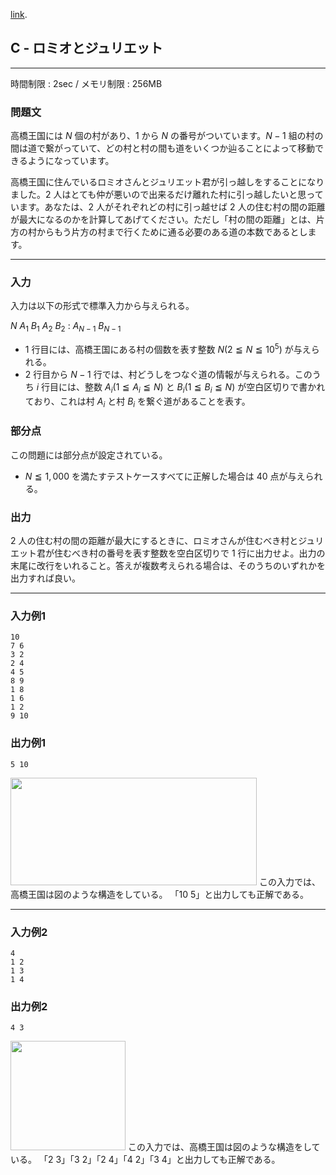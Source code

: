 [link](http://arc022.contest.atcoder.jp/tasks/arc022_3).

## C - ロミオとジュリエット

----------

時間制限 : 2sec / メモリ制限 : 256MB

### 問題文

高橋王国には $N$ 個の村があり、$1$ から $N$ の番号がついています。$N-1$ 組の村の間は道で繋がっていて、どの村と村の間も道をいくつか辿ることによって移動できるようになっています。

高橋王国に住んでいるロミオさんとジュリエット君が引っ越しをすることになりました。$2$ 人はとても仲が悪いので出来るだけ離れた村に引っ越したいと思っています。あなたは、$2$ 人がそれぞれどの村に引っ越せば $2$ 人の住む村の間の距離が最大になるのかを計算してあげてください。ただし「村の間の距離」とは、片方の村からもう片方の村まで行くために通る必要のある道の本数であるとします。

----------

### 入力

入力は以下の形式で標準入力から与えられる。

>
$N$
$A_1$ $B_1$
$A_2$ $B_2$
:
$A_{N-1}$ $B_{N-1}$


* $1$ 行目には、高橋王国にある村の個数を表す整数 $N (2 ≦ N ≦ 10^5)$ が与えられる。
* $2$ 行目から $N-1$ 行では、村どうしをつなぐ道の情報が与えられる。このうち $i$ 行目には、整数 $A_i (1 ≦ A_i ≦ N)$ と $B_i (1 ≦ B_i ≦ N)$ が空白区切りで書かれており、これは村 $A_i$ と村 $B_i$ を繋ぐ道があることを表す。
### 部分点

この問題には部分点が設定されている。

* $N ≦ 1,000$ を満たすテストケースすべてに正解した場合は $40$ 点が与えられる。
### 出力

$2$ 人の住む村の間の距離が最大にするときに、ロミオさんが住むべき村とジュリエット君が住むべき村の番号を表す整数を空白区切りで $1$ 行に出力せよ。出力の末尾に改行をいれること。答えが複数考えられる場合は、そのうちのいずれかを出力すれば良い。

----------

### 入力例1

```
10
7 6
3 2
2 4
4 5
8 9
1 8
1 6
1 2
9 10
```

### 出力例1

```
5 10
```

<img height="172px" src="/img/arc/022/3-1.png" width="394px">
</img>この入力では、高橋王国は図のような構造をしている。
「10 5」と出力しても正解である。

----------

### 入力例2

```
4
1 2
1 3
1 4
```

### 出力例2

```
4 3
```

<img height="175px" src="/img/arc/022/3-2.png" width="184px">
</img>この入力では、高橋王国は図のような構造をしている。
「2 3」「3 2」「2 4」「4 2」「3 4」と出力しても正解である。

